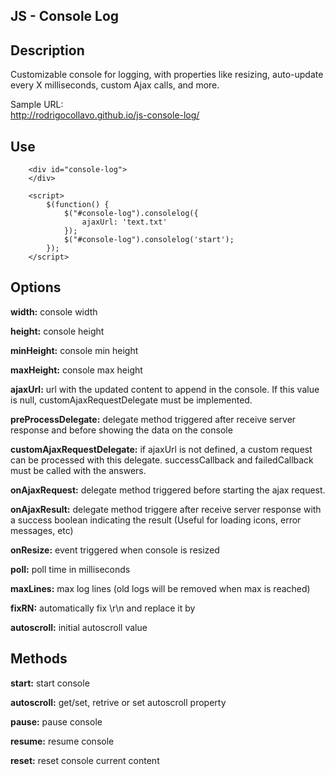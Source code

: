 JS - Console Log
----------------

Description
-----------
Customizable console for logging, with properties like resizing,
auto-update every X milliseconds, custom Ajax calls, and more.

Sample URL:  
http://rodrigocollavo.github.io/js-console-log/

Use
---
        <div id="console-log">
        </div>

        <script>
            $(function() {
                $("#console-log").consolelog({
                    ajaxUrl: 'text.txt'
                });
                $("#console-log").consolelog('start');
            });
        </script>


Options
-------
**width:** console width

**height:** console height

**minHeight:** console min height

**maxHeight:** console max height

**ajaxUrl:** url with the updated content to append in the console.
		 If this value is null, customAjaxRequestDelegate must
		 be implemented.
		 
**preProcessDelegate:** delegate method triggered after receive server
					response and before showing the data on the console
					
**customAjaxRequestDelegate:** if ajaxUrl is not defined, a custom request
						   can be processed with this delegate.
						   successCallback and failedCallback must be
						   called with the answers.
						   
**onAjaxRequest:** delegate method triggered before starting the ajax
			   request.
			   
**onAjaxResult:** delegate method triggere after receive server response
              with a success boolean indicating the result (Useful for
              loading icons, error messages, etc)
              
**onResize:** event triggered when console is resized

**poll:** poll time in milliseconds

**maxLines:** max log lines (old logs will be removed when max is reached)

**fixRN:** automatically fix \r\n and replace it by <br/>

**autoscroll:** initial autoscroll value
        
Methods
-------
**start:** start console

**autoscroll:** get/set, retrive or set autoscroll property

**pause:** pause console

**resume:** resume console

**reset:** reset console current content
